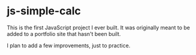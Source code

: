 # js-simple-calc

This is the first JavaScript project I ever built. It was originally meant to be added to a portfolio site that hasn't been built.

I plan to add a few improvements, just to practice.
